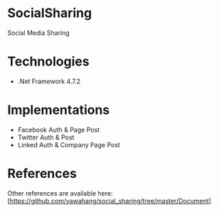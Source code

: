 # SocialSharing
  Social Media Sharing

# Technologies
  * .Net Framework 4.7.2

# Implementations
  * Facebook Auth & Page Post
  * Twitter Auth & Post
  * Linked Auth & Company Page Post

# References
  Other references are available here: [https://github.com/yawahang/social_sharing/tree/master/Document]
